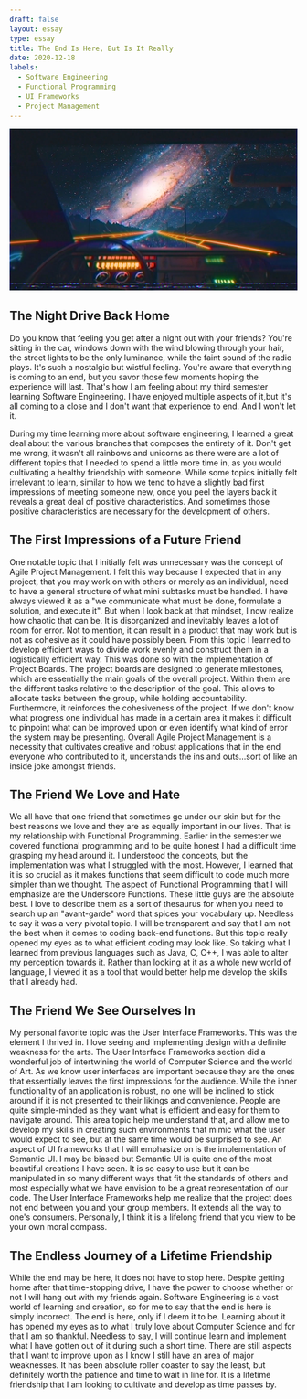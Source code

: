 ```yaml
---
draft: false
layout: essay
type: essay
title: The End Is Here, But Is It Really
date: 2020-12-18
labels:
  - Software Engineering
  - Functional Programming
  - UI Frameworks
  - Project Management
---
```

<img class="ui small left square floated image" src="../images/nightDrive.jpg">

## The Night Drive Back Home
Do you know that feeling you get after a night out with your friends? You're sitting in the car, windows down with the wind blowing through your hair, the street lights to be the only luminance, while the faint sound of the radio plays. It's such a nostalgic but wistful feeling. You're aware that everything is coming to an end, but you savor those few moments hoping the experience will last. That's how I am feeling about my third semester learning Software Engineering. I have enjoyed multiple aspects of it,but it's all coming to a close and I don't want that experience to end. And I won't let it.

During my time learning more about software engineering, I learned a great deal about the various branches that composes the entirety of it. Don't get me wrong, it wasn't all rainbows and unicorns as there were are a lot of different topics that I needed to spend a little more time in, as you would cultivating a healthy friendship with someone. While some topics initially felt irrelevant to learn, similar to how we tend to have a slightly bad first impressions of meeting someone new, once you peel the layers back it reveals a great deal of positive characteristics. And sometimes those positive characteristics are necessary for the development of others.

## The First Impressions of a Future Friend

One notable topic that I initially felt was unnecessary was the concept of Agile Project Management. I felt this way because I expected that in any project, that you may work on with others or merely as an individual, need to have a general structure of what mini subtasks must be handled. I have always viewed it as a "we communicate what must be done, formulate a solution, and execute it". But when I look back at that mindset, I now realize how chaotic that can be. It is disorganized and inevitably leaves a lot of room for error. Not to mention, it can result in a product that may work but is not as cohesive as it could have possibly been. From this topic I learned to develop efficient ways to divide work evenly and construct them in a logistically efficient way. This was done so with the implementation of Project Boards. The project boards are designed to generate milestones, which are essentially the main goals of the overall project. Within them are the different tasks relative to the description of the goal. This allows to allocate tasks between the group, while holding accountability. Furthermore, it reinforces the cohesiveness of the project. If we don't know what progress one individual has made in a certain area it makes it difficult to pinpoint what can be improved upon or even identify what kind of error the system may be presenting. Overall Agile Project Management is a necessity that cultivates creative and robust applications that in the end everyone who contributed to it, understands the ins and outs...sort of like an inside joke amongst friends.

## The Friend We Love and Hate
We all have that one friend that sometimes ge under our skin but for the best reasons we love and they are as equally important in our lives. That is my relationship with Functional Programming. Earlier in the semester we covered functional programming and to be quite honest I had a difficult time grasping my head around it. I understood the concepts, but the implementation was what I struggled with the most. However, I learned that it is so crucial as it makes functions that seem difficult to code much more simpler than we thought. The aspect of Functional Programming that I will emphasize are the Underscore Functions. These little guys are the absolute best. I love to describe them as a sort of thesaurus for when you need to search up an "avant-garde" word that spices your vocabulary up. Needless to say it was a very pivotal topic. I will be transparent and say that I am not the best when it comes to coding back-end functions. But this topic really opened my eyes as to what efficient coding may look like. So taking what I learned from previous languages such as Java, C, C++, I was able to alter my perception towards it. Rather than looking at it as a whole new world of language, I viewed it as a tool that would better help me develop the skills that I already had.

## The Friend We See Ourselves In
My personal favorite topic was the User Interface Frameworks. This was the element I thrived in. I love seeing and implementing design with a definite weakness for the arts. The User Interface Frameworks section did a wonderful job of intertwining the world of Computer Science and the world of Art. As we know user interfaces are important because they are the ones that essentially leaves the first impressions for the audience. While the inner functionality of an application is robust, no one will be inclined to stick around if it is not presented to their likings and convenience. People are quite simple-minded as they want what is efficient and easy for them to navigate around. This area topic help me understand that, and allow me to develop my skills in creating such environments that mimic what the user would expect to see, but at the same time would be surprised to see. An aspect of UI frameworks that I will emphasize on is the implementation of Semantic UI. I may be biased but Semantic UI is quite one of the most beautiful creations I have seen. It is so easy to use but it can be manipulated in so many different ways that fit the standards of others and most especially what we have envision to be a great representation of our code. The User Interface Frameworks help me realize that the project does not end between you and your group members. It extends all the way to one's consumers. Personally, I think it is a lifelong friend that you view to be your own moral compass.

## The Endless Journey of a Lifetime Friendship
While the end may be here, it does not have to stop here. Despite getting home after that time-stopping drive, I have the power to choose whether or not I will hang out with my friends again. Software Engineering is a vast world of learning and creation, so for me to say that the end is here is simply incorrect. The end is here, only if I deem it to be. Learning about it has opened my eyes as to what I truly love about Computer Science and for that I am so thankful. Needless to say, I will continue learn and implement what I have gotten out of it during such a short time. There are still aspects that I want to improve upon as I know I still have an area of major weaknesses. It has been absolute roller coaster to say the least, but definitely worth the patience and time to wait in line for. It is a lifetime friendship that I am looking to cultivate and develop as time passes by.
